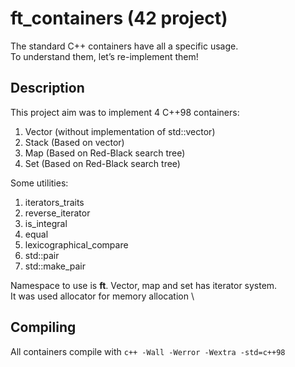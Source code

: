 # ft_containers (42 project)
The standard C++ containers have all a specific usage. \
To understand them, let’s re-implement them!

## Description
This project aim was to implement 4 C++98 containers:
1. Vector (without implementation of std::vector<bool>)
2. Stack (Based on vector)
3. Map (Based on Red-Black search tree)
4. Set (Based on Red-Black search tree)

Some utilities:
1. iterators_traits
2. reverse_iterator
3. is_integral
4. equal
5. lexicographical_compare
6. std::pair
7. std::make_pair

Namespace to use is **ft**. Vector, map and set has iterator system. \
It was used allocator for memory allocation \

## Compiling
All containers compile with `c++ -Wall -Werror -Wextra -std=c++98`
